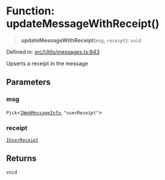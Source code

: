 # Function: updateMessageWithReceipt()

> **updateMessageWithReceipt**(`msg`, `receipt`): `void`

Defined in: [src/Utils/messages.ts:843](https://github.com/Fokusdotid/Baileys/blob/3533fb5d5a1e97f0cc8384505a121b389a346518/src/Utils/messages.ts#L843)

Upserts a receipt in the message

## Parameters

### msg

`Pick`\<[`IWebMessageInfo`](../namespaces/proto/interfaces/IWebMessageInfo.md), `"userReceipt"`\>

### receipt

[`IUserReceipt`](../namespaces/proto/interfaces/IUserReceipt.md)

## Returns

`void`
